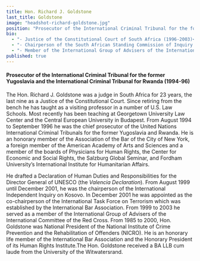 ```yaml
---
title: Hon. Richard J. Goldstone
last_title: Goldstone
image: "headshot-richard-goldstone.jpg"
position: "Prosecutor of the International Criminal Tribunal for the former Yugoslavia and the International Criminal Tribunal for Rwanda (1994-96)"
bio: 
  - "- Justice of the Constitutional Court of South Africa (1996-2003)<br />"
  - "- Chairperson of the South African Standing Commission of Inquiry Regarding Public Violence and Intimidation (1991-1994)<br />"
  - "- Member of the International Group of Advisers of the International Committee of the Red Cross<br />"
published: true
---
```


#### Prosecutor of the International Criminal Tribunal for the former Yugoslavia and the International Criminal Tribunal for Rwanda (1994-96) 
The Hon. Richard J. Goldstone was a judge in South Africa for 23 years, the last nine as a Justice of the Constitutional Court. Since retiring from the bench he has taught as a visiting professor in a number of U.S. Law Schools. Most recently has been teaching at Georgetown University Law Center and the Central European University in Budapest. From August 1994 to September 1996 he was the chief prosecutor of the United Nations International Criminal Tribunals for the former Yugoslavia and Rwanda. He is an honorary member of the Association of the Bar of the City of New York, a foreign member of the American Academy of Arts and Sciences and a member of the boards of Physicians for Human Rights, the Center for Economic and Social Rights, the Salzburg Global Seminar, and Fordham University’s International Institute for Humanitarian Affairs. 

He drafted a Declaration of Human Duties and Responsibilities for the Director General of UNESCO (the _Valencia Declaration_). From August 1999 until December 2001, he was the chairperson of the International Independent Inquiry on Kosovo. In December 2001 he was appointed as the co-chairperson of the International Task Force on Terrorism which was established by the International Bar Association. From 1999 to 2003 he served as a member of the International Group of Advisers of the International Committee of the Red Cross. From 1985 to 2000, Hon. Goldstone was National President of the National Institute of Crime Prevention and the Rehabilitation of Offenders (NICRO). He is an honorary life member of the International Bar Association and the Honorary President of its Human Rights Institute.The Hon. Goldstone received a BA LLB cum laude from the University of the Witwatersrand.

